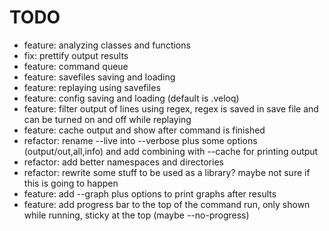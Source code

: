 # TODO
- feature: analyzing classes and functions
- fix: prettify output results
- feature: command queue
- feature: savefiles saving and loading
- feature: replaying using savefiles
- feature: config saving and loading (default is .veloq)
- feature: filter output of lines using regex, regex is saved in save file and can be turned on and off while replaying
- feature: cache output and show after command is finished
- refactor: rename --live into --verbose plus some options (output/out,all,info) and add combining with --cache for printing output
- refactor: add better namespaces and directories
- refactor: rewrite some stuff to be used as a library? maybe not sure if this is going to happen
- feature: add --graph plus options to print graphs after results
- feature: add progress bar to the top of the command run, only shown while running, sticky at the top (maybe --no-progress)